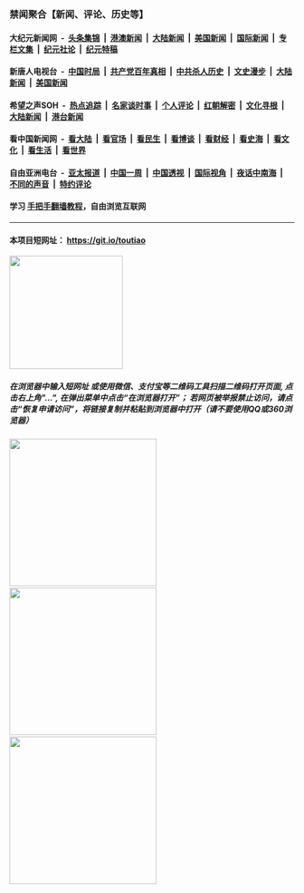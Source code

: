 ### 禁闻聚合【新闻、评论、历史等】

#### 大纪元新闻网 &nbsp;-&nbsp; [头条集锦](indexes/E头条集锦.md?t=02082002) &nbsp;|&nbsp; [港澳新闻](indexes/E港澳新闻.md?t=02082002)  &nbsp;|&nbsp; [大陆新闻](indexes/E大陆新闻.md?t=02082002) &nbsp;|&nbsp; [美国新闻](indexes/E美国新闻.md?t=02082002) &nbsp;|&nbsp; [国际新闻](indexes/E国际新闻.md?t=02082002) &nbsp;|&nbsp; [专栏文集](indexes/E专栏文集.md?t=02082002) &nbsp;|&nbsp; [纪元社论](indexes/E纪元社论.md?t=02082002) &nbsp;|&nbsp; [纪元特稿](indexes/E纪元特稿.md?t=02082002) 

#### 新唐人电视台 &nbsp;-&nbsp; [中国时局](indexes/N中国时局.md?t=02082002) &nbsp;|&nbsp; [共产党百年真相](indexes/N共产党百年真相.md?t=02082002) &nbsp;|&nbsp; [中共杀人历史](indexes/N中共杀人历史.md?t=02082002) &nbsp;|&nbsp; [文史漫步](indexes/N文史漫步.md?t=02082002) &nbsp;|&nbsp; [大陆新闻](indexes/N大陆新闻.md?t=02082002) &nbsp;|&nbsp; [美国新闻](indexes/N美国新闻.md?t=02082002)

#### 希望之声SOH &nbsp;-&nbsp; [热点追踪](indexes/H热点追踪.md?t=02082002) &nbsp;|&nbsp; [名家谈时事](indexes/H名家谈时事.md?t=02082002) &nbsp;|&nbsp; [个人评论](indexes/H个人评论.md?t=02082002)  &nbsp;|&nbsp; [红朝解密](indexes/H红朝解密.md?t=02082002) &nbsp;|&nbsp; [文化寻根](indexes/H文化寻根.md?t=02082002) &nbsp;|&nbsp; [大陆新闻](indexes/H大陆新闻.md?t=02082002) &nbsp;|&nbsp; [港台新闻](indexes/H港台新闻.md?t=02082002)

#### 看中国新闻网 &nbsp;-&nbsp; [看大陆](indexes/S看大陆.md?t=02082002) &nbsp;|&nbsp; [看官场](indexes/S看官场.md?t=02082002) &nbsp;|&nbsp; [看民生](indexes/S看民生.md?t=02082002)  &nbsp;|&nbsp; [看博谈](indexes/S看博谈.md?t=02082002) &nbsp;|&nbsp; [看财经](indexes/S看财经.md?t=02082002) &nbsp;|&nbsp; [看史海](indexes/S看史海.md?t=02082002) &nbsp;|&nbsp; [看文化](indexes/S看文化.md?t=02082002) &nbsp;|&nbsp; [看生活](indexes/S看生活.md?t=02082002) &nbsp;|&nbsp; [看世界](indexes/S看世界.md?t=02082002)

#### 自由亚洲电台 &nbsp;-&nbsp; [亚太报道](indexes/R亚太报道.md?t=02082002) &nbsp;|&nbsp; [中国一周](indexes/R中国一周.md?t=02082002) &nbsp;|&nbsp; [中国透视](indexes/R中国透视.md?t=02082002)  &nbsp;|&nbsp; [国际视角](indexes/R国际视角.md?t=02082002) &nbsp;|&nbsp; [夜话中南海](indexes/R夜话中南海.md?t=02082002) &nbsp;|&nbsp; [不同的声音](indexes/R不同的声音.md?t=02082002) &nbsp;|&nbsp; [特约评论](indexes/R特约评论.md?t=02082002)

#### 学习 [手把手翻墙教程](https://github.com/gfw-breaker/guides/wiki)，自由浏览互联网

----

#### 本项目短网址： https://git.io/toutiao
<img src="https://raw.githubusercontent.com/gfw-breaker/banned-news/master/scripts/img/qr.png" width="200px"/>  

##### 在浏览器中输入短网址 或使用微信、支付宝等二维码工具扫描二维码打开页面, 点击右上角"...", 在弹出菜单中点击“在浏览器打开”； 若网页被举报禁止访问，请点击“恢复申请访问”，将链接复制并粘贴到浏览器中打开（请不要使用QQ或360浏览器）

<img src="https://raw.githubusercontent.com/gfw-breaker/banned-news/master/scripts/img/1.png" width="260px"/> &nbsp; <img src="https://raw.githubusercontent.com/gfw-breaker/banned-news/master/scripts/img/2.png" width="260px"/> &nbsp; <img src="https://raw.githubusercontent.com/gfw-breaker/banned-news/master/scripts/img/3.png" width="260px"/>
